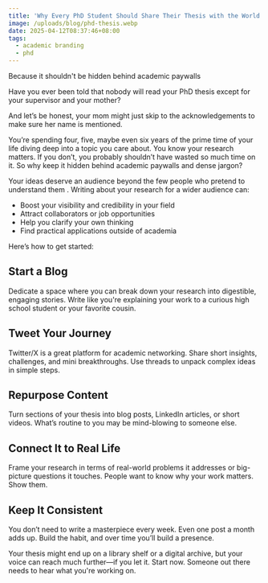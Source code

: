 ```yaml
---
title: 'Why Every PhD Student Should Share Their Thesis with the World'
image: /uploads/blog/phd-thesis.webp
date: 2025-04-12T08:37:46+08:00
tags: 
  - academic branding
  - phd
---
```

Because it shouldn't be hidden behind academic paywalls

Have you ever been told that nobody will read your PhD thesis except for your supervisor and your mother?

And let’s be honest, your mom might just skip to the acknowledgements to make sure her name is mentioned.

You’re spending four, five, maybe even six years of the prime time of your life diving deep into a topic you care about. You know your research matters. If you don’t, you probably shouldn’t have wasted so much time on it. So why keep it hidden behind academic paywalls and dense jargon?

Your ideas deserve an audience beyond the few people who pretend to understand them . Writing about your research for a wider audience can:

- Boost your visibility and credibility in your field
- Attract collaborators or job opportunities
- Help you clarify your own thinking
- Find practical applications outside of academia

Here’s how to get started:

## Start a Blog
Dedicate a space where you can break down your research into digestible, engaging stories. Write like you're explaining your work to a curious high school student or your favorite cousin.

## Tweet Your Journey
Twitter/X is a great platform for academic networking. Share short insights, challenges, and mini breakthroughs. Use threads to unpack complex ideas in simple steps.

## Repurpose Content
Turn sections of your thesis into blog posts, LinkedIn articles, or short videos. What’s routine to you may be mind-blowing to someone else.

## Connect It to Real Life
Frame your research in terms of real-world problems it addresses or big-picture questions it touches. People want to know why your work matters. Show them.

## Keep It Consistent
You don’t need to write a masterpiece every week. Even one post a month adds up. Build the habit, and over time you’ll build a presence.

Your thesis might end up on a library shelf or a digital archive, but your voice can reach much further—if you let it. Start now. Someone out there needs to hear what you're working on.


